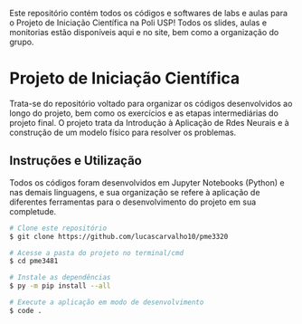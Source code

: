 Este repositório contém todos os códigos e softwares de labs e aulas para o Projeto de Iniciação Científica na Poli USP! Todos os slides, aulas e monitorias estão disponíveis aqui e no site, bem como a organização do grupo.

# Projeto de Iniciação Científica

Trata-se do repositório voltado para organizar os códigos desenvolvidos ao longo do projeto, bem como os exercícios e as etapas intermediárias do projeto final. O projeto trata da Introdução à Aplicação de Rdes Neurais e à construção de um modelo físico para resolver os problemas.

## Instruções e Utilização

Todos os códigos foram desenvolvidos em Jupyter Notebooks (Python) e nas demais linguagens, e sua organização se refere à aplicação de diferentes ferramentas para o desenvolvimento do projeto em sua completude.

```bash
# Clone este repositório
$ git clone https://github.com/lucascarvalho10/pme3320

# Acesse a pasta do projeto no terminal/cmd
$ cd pme3481

# Instale as dependências
$ py -m pip install --all 

# Execute a aplicação em modo de desenvolvimento
$ code .
```
